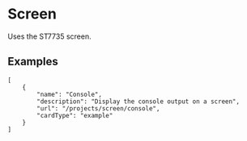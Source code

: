 # Screen

Uses the ST7735 screen.

## Examples

```codecard
[
    {
        "name": "Console",
        "description": "Display the console output on a screen",
        "url": "/projects/screen/console",
        "cardType": "example"
    }
]
```
